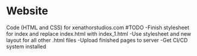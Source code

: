 # Website
Code (HTML and CSS) for xenathorstudios.com
#TODO
-Finish stylesheet for index and replace index.html with index_1.html
-Use stylesheet and new layout for all other .html files
-Upload finished pages to server
-Get CI/CD system installed
